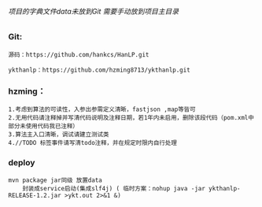 ###### 项目的字典文件data未放到Git 需要手动放到项目主目录

### Git:

	源码：https://github.com/hankcs/HanLP.git
	
    ykthanlp：https://github.com/hzming8713/ykthanlp.git
    
### hzming：
    1.考虑到算法的可读性，入参出参需定义清晰，fastjson ,map等皆可
    2.无用代码请注释掉并写清代码说明及注释日期，若1年内未启用，删除该段代码（pom.xml中部分未使用代码我已注释）
    3.算法主入口清晰，调试请建立测试类
    4.//TODO 标签事件请写清todo注释，并在规定时限内自行处理
### deploy
    mvn package jar同级 放置data
        封装成service启动(集成slf4j) ( 临时方案：nohup java -jar ykthanlp-RELEASE-1.2.jar >ykt.out 2>&1 &)
    
